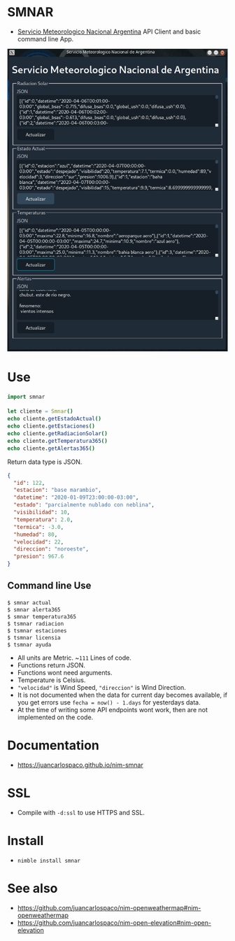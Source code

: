 # SMNAR

- [Servicio Meteorologico Nacional Argentina](https://www.smn.gob.ar) API Client and basic command line App.

![](0.png)


# Use

```nim
import smnar

let cliente = Smnar()
echo cliente.getEstadoActual()
echo cliente.getEstaciones()
echo cliente.getRadiacionSolar()
echo cliente.getTemperatura365()
echo cliente.getAlertas365()
```

Return data type is JSON.

```json
{
  "id": 122,
  "estacion": "base marambio",
  "datetime": "2020-01-09T23:00:00-03:00",
  "estado": "parcialmente nublado con neblina",
  "visibilidad": 10,
  "temperatura": 2.0,
  "termica": -3.0,
  "humedad": 80,
  "velocidad": 22,
  "direccion": "noroeste",
  "presion": 967.6
}
```


## Command line Use

```console
$ smnar actual
$ smnar alerta365
$ smnar temperatura365
$ tsmnar radiacion
$ tsmnar estaciones
$ tsmnar licensia
$ tsmnar ayuda
```

- All units are Metric. ~`111` Lines of code.
- Functions return JSON.
- Functions wont need arguments.
- Temperature is Celsius.
- `"velocidad"` is Wind Speed, `"direccion"` is Wind Direction.
- It is not documented when the data for current day becomes available, if you get errors use `fecha = now() - 1.days` for yesterdays data.
- At the time of writing some API endpoints wont work, then are not implemented on the code.


# Documentation

- https://juancarlospaco.github.io/nim-smnar


# SSL

- Compile with `-d:ssl` to use HTTPS and SSL.


# Install

- `nimble install smnar`


# See also

- https://github.com/juancarlospaco/nim-openweathermap#nim-openweathermap
- https://github.com/juancarlospaco/nim-open-elevation#nim-open-elevation
